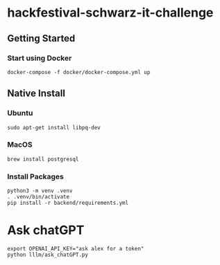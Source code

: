 # hackfestival-schwarz-it-challenge

## Getting Started



### Start using Docker

```
docker-compose -f docker/docker-compose.yml up
```

## Native Install

### Ubuntu
```
sudo apt-get install libpq-dev
```

### MacOS

```
brew install postgresql
```

### Install Packages

```
python3 -m venv .venv
. .venv/bin/activate
pip install -r backend/requirements.yml
```

# Ask chatGPT

```
export OPENAI_API_KEY="ask alex for a token"
python lllm/ask_chatGPT.py
```